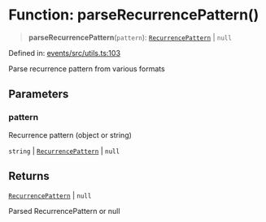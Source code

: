 # Function: parseRecurrencePattern()

> **parseRecurrencePattern**(`pattern`): [`RecurrencePattern`](../interfaces/RecurrencePattern.md) \| `null`

Defined in: [events/src/utils.ts:103](https://github.com/happyvertical/smrt/blob/3e10e04571f8229dee5c87ee2f9b9b06c6c49f12/packages/events/src/utils.ts#L103)

Parse recurrence pattern from various formats

## Parameters

### pattern

Recurrence pattern (object or string)

`string` | [`RecurrencePattern`](../interfaces/RecurrencePattern.md) | `null`

## Returns

[`RecurrencePattern`](../interfaces/RecurrencePattern.md) \| `null`

Parsed RecurrencePattern or null
